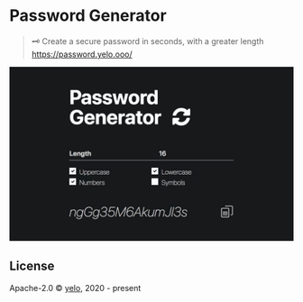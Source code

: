 # Password Generator
> 🗝️ Create a secure password in seconds, with a greater length  
> <https://password.yelo.ooo/>

![screenshot](./_media/screenshot.png)

## License
Apache-2.0 &copy; [yelo](https://github.com/imyelo), 2020 - present
